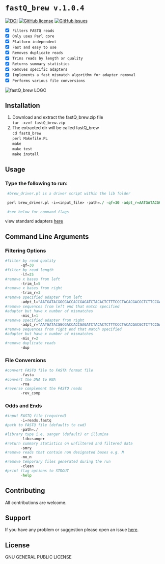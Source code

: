 # `fastQ_brew v.1.0.4`

[![DOI](https://zenodo.org/badge/79366803.svg)](https://zenodo.org/badge/latestdoi/79366803)
[![GitHub license](https://img.shields.io/badge/license-GPL_2.0-orange.svg)](https://raw.githubusercontent.com/dohalloran/fastQ_brew/master/LICENSE)
[![GitHub issues](https://img.shields.io/github/issues/dohalloran/fastQ_brew.svg)](https://github.com/dohalloran/fastQ_brew/issues)

- [x] `Filters FASTQ reads` 
- [x] `Only uses Perl core` 
- [x] `Platform independent`
- [x] `Fast and easy to use`
- [x] `Removes duplicate reads`
- [x] `Trims reads by length or quality`
- [x] `Returns summary statistics`
- [x] `Removes specific adapters`
- [x] `Implements a fast mismatch algorithm for adapter removal`
- [x] `Performs various file conversions` 

![fastQ_brew LOGO](https://cloud.githubusercontent.com/assets/8477977/22077145/f29a177e-dd80-11e6-86a6-a211e8e1e103.jpg)

## Installation
1. Download and extract the fastQ_brew.zip file  
`tar -xzvf fastQ_brew.zip`  
2. The extracted dir will be called fastQ_brew  
  `cd fastQ_brew`   
  `perl Makefile.PL`  
  `make`  
  `make test`  
  `make install`  

## Usage 
### Type the following to run:  
 ```perl 
  #brew_driver.pl is a driver script within the lib folder 
  
  perl brew_driver.pl -i=<input_file> -path=./ -qf=30 -adpt_r=AATGATACGGCGACCACCGAGATCTACACTCTTTCCCTACACGACGCTCTTCCGATCT -mis_r=1 -smry -dup -no_n -clean 
  
  #see below for command flags 
```
view standard adapters [here](https://github.com/BioInfoTools/BBMap/blob/master/resources/adapters.fa)

## Command Line Arguments
### Filtering Options
 ```python   
#filter by read quality
        -qf=30
#filter by read length       
        -lf=25
#remove x bases from left 
        -trim_l=5
#remove x bases from right
        -trim_r=3
#remove specified adapter from left
        -adpt_l="AATGATACGGCGACCACCGAGATCTACACTCTTTCCCTACACGACGCTCTTCCGATCT"
#remove sequences from left end that match specified 
#adapter but have x number of mismatches
        -mis_l=1
#remove specified adapter from right
        -adpt_r="AATGATACGGCGACCACCGAGATCTACACTCTTTCCCTACACGACGCTCTTCCGATCT"
#remove sequences from right end that match specified 
#adapter but have x number of mismatches
        -mis_r=2
#remove duplicate reads 
        -dup
```

### File Conversions
 ```python   
#convert FASTQ file to FASTA format file
        -fasta
#convert the DNA to RNA 
        -rna
#reverse complement the FASTQ reads 
        -rev_comp
```

### Odds and Ends
 ```python   
#input FASTQ file (required) 
        -i=reads.fastq
#path to FASTQ file (defaults to cwd) 
        -path=./ 
#library type i.e. sanger (default) or illumina 
        -lib=sanger
#return summary statistics on unfiltered and filtered data 
        -smry     
#remove reads that contain non designated bases e.g. N 
        -no_n
#remove temporary files generated during the run
        -clean  
#print flag options to STDOUT
        -help  
```
## Contributing
All contributions are welcome.

## Support
If you have any problem or suggestion please open an issue [here](https://github.com/dohalloran/fastQ_brew/issues).

## License 
GNU GENERAL PUBLIC LICENSE





